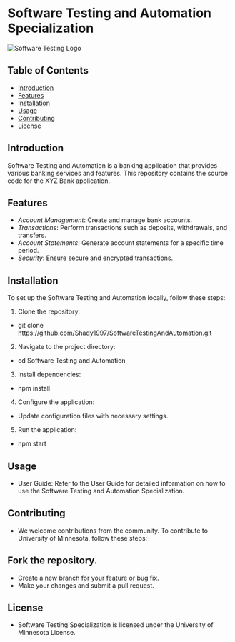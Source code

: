 # Software Testing and Automation Specialization

![Software Testing Logo](https://encrypted-tbn0.gstatic.com/images?q=tbn:ANd9GcT4U6IueenUba5NrUm1zXNeqChCtZN9_4KtnA&usqp=CAU)

## Table of Contents

- [Introduction](#introduction)
- [Features](#features)
- [Installation](#installation)
- [Usage](#usage)
- [Contributing](#contributing)
- [License](#license)

## Introduction

Software Testing and Automation is a banking application that provides various banking services and features. This repository contains the source code for the XYZ Bank application.

## Features

- *Account Management*: Create and manage bank accounts.
- *Transactions*: Perform transactions such as deposits, withdrawals, and transfers.
- *Account Statements*: Generate account statements for a specific time period.
- *Security*: Ensure secure and encrypted transactions.

## Installation

To set up the Software Testing and Automation locally, follow these steps:

1. Clone the repository:
*   git clone https://github.com/Shady1997/SoftwareTestingAndAutomation.git
2. Navigate to the project directory:
*   cd Software Testing and Automation
3. Install dependencies:
*   npm install
4. Configure the application:

* Update configuration files with necessary settings.
5. Run the application:
*   npm start

## Usage
* User Guide: Refer to the User Guide for detailed information on how to use the Software Testing and Automation Specialization.

## Contributing
* We welcome contributions from the community. To contribute to University of Minnesota, follow these steps:

## Fork the repository.
* Create a new branch for your feature or bug fix.
* Make your changes and submit a pull request.

## License
* Software Testing Specialization is licensed under the University of Minnesota License.